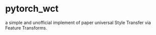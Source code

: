 # pytorch_wct
a simple and unofficial implement of paper universal Style Transfer via Feature Transforms.
